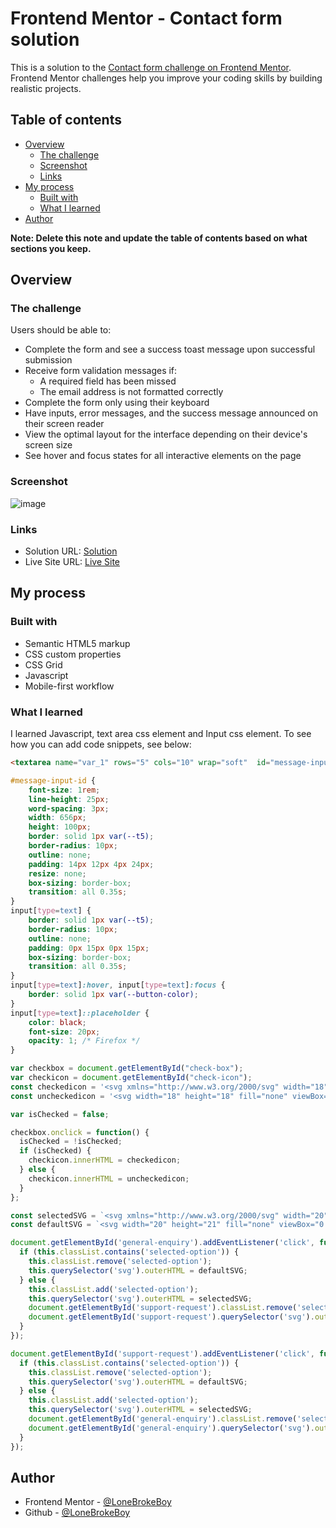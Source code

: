 # Frontend Mentor - Contact form solution

This is a solution to the [Contact form challenge on Frontend Mentor](https://www.frontendmentor.io/challenges/contact-form--G-hYlqKJj). Frontend Mentor challenges help you improve your coding skills by building realistic projects. 

## Table of contents

- [Overview](#overview)
  - [The challenge](#the-challenge)
  - [Screenshot](#screenshot)
  - [Links](#links)
- [My process](#my-process)
  - [Built with](#built-with)
  - [What I learned](#what-i-learned)
- [Author](#author)

**Note: Delete this note and update the table of contents based on what sections you keep.**

## Overview

### The challenge

Users should be able to:

- Complete the form and see a success toast message upon successful submission
- Receive form validation messages if:
  - A required field has been missed
  - The email address is not formatted correctly
- Complete the form only using their keyboard
- Have inputs, error messages, and the success message announced on their screen reader
- View the optimal layout for the interface depending on their device's screen size
- See hover and focus states for all interactive elements on the page

### Screenshot

![image](https://github.com/LoneBrokeBoy/Contact-form/assets/91601992/99945c1c-ed18-49c8-8f25-68da471d2951)

### Links

- Solution URL: [Solution](https://github.com/LoneBrokeBoy/Contact-form)
- Live Site URL: [Live Site](https://lonebrokeboy.github.io/Contact-form/)

## My process

### Built with

- Semantic HTML5 markup
- CSS custom properties
- CSS Grid
- Javascript
- Mobile-first workflow

### What I learned
I learned Javascript, text area css element and Input css element.
To see how you can add code snippets, see below:

```html
<textarea name="var_1" rows="5" cols="10" wrap="soft"  id="message-input-id"></textarea>
```
```css
#message-input-id {
    font-size: 1rem;
    line-height: 25px;
    word-spacing: 3px;
    width: 656px;
    height: 100px;
    border: solid 1px var(--t5);
    border-radius: 10px;
    outline: none;
    padding: 14px 12px 4px 24px;
    resize: none;
    box-sizing: border-box;
    transition: all 0.35s;
}
input[type=text] {
    border: solid 1px var(--t5);
    border-radius: 10px;
    outline: none;
    padding: 0px 15px 0px 15px;
    box-sizing: border-box;
    transition: all 0.35s;
}
input[type=text]:hover, input[type=text]:focus {
    border: solid 1px var(--button-color);
}
input[type=text]::placeholder {
    color: black;
    font-size: 20px;
    opacity: 1; /* Firefox */
}
```
```js
var checkbox = document.getElementById("check-box");
var checkicon = document.getElementById("check-icon");
const checkedicon = '<svg xmlns="http://www.w3.org/2000/svg" width="18" height="18" fill="none" viewBox="0 0 18 18"><path fill="#0C7D69" d="M16.5 0h-15A1.5 1.5 0 0 0 0 1.5v15A1.5 1.5 0 0 0 1.5 18h15a1.5 1.5 0 0 0 1.5-1.5v-15A1.5 1.5 0 0 0 16.5 0Zm-3.22 7.28-5.25 5.25a.748.748 0 0 1-1.06 0l-2.25-2.25a.75.75 0 1 1 1.06-1.06l1.72 1.72 4.72-4.72a.751.751 0 0 1 1.06 1.06Z"/></svg>';
const uncheckedicon = '<svg width="18" height="18" fill="none" viewBox="0 0 18 18" version="1.1" id="svg3273" sodipodi:docname="icon-checkbox-uncheck.svg" inkscape:version="1.1.1 (3bf5ae0d25, 2021-09-20)" xmlns:inkscape="http://www.inkscape.org/namespaces/inkscape" xmlns:sodipodi="http://sodipodi.sourceforge.net/DTD/sodipodi-0.dtd" xmlns="http://www.w3.org/2000/svg" xmlns:svg="http://www.w3.org/2000/svg"><defs id="defs3277" /><sodipodi:namedview id="namedview3275" pagecolor="#ffffff" bordercolor="#666666" borderopacity="1.0" inkscape:pageshadow="2" inkscape:pageopacity="0.0" inkscape:pagecheckerboard="0" showgrid="false" inkscape:zoom="16.184889" inkscape:cx="-7.0745004" inkscape:cy="11.214164" inkscape:window-width="1920" inkscape:window-height="1009" inkscape:window-x="-8" inkscape:window-y="-8" inkscape:window-maximized="1" inkscape:current-layer="svg3273" /><path fill="#0C7D69" d="M 16.5,0 H 1.5 C 0.67157288,0 0,0.67157288 0,1.5 v 15 C 0,17.328427 0.67157288,18 1.5,18 h 15 C 17.328427,18 18,17.328427 18,16.5 V 1.5 C 18,0.67157288 17.328427,0 16.5,0 Z" id="path3271" style="fill:none;stroke:#87a3a6;stroke-opacity:1;fill-opacity:1" sodipodi:nodetypes="sssssssss" /></svg>';

var isChecked = false;

checkbox.onclick = function() {
  isChecked = !isChecked;
  if (isChecked) {
    checkicon.innerHTML = checkedicon;
  } else {
    checkicon.innerHTML = uncheckedicon;
  }
};

const selectedSVG = `<svg xmlns="http://www.w3.org/2000/svg" width="20" height="21" fill="none" viewBox="0 0 20 21"><path fill="#0C7D69" d="M10 .75a9.75 9.75 0 1 0 9.75 9.75A9.76 9.76 0 0 0 10 .75Zm0 18a8.25 8.25 0 1 1 8.25-8.25A8.26 8.26 0 0 1 10 18.75Zm5.25-8.25a5.25 5.25 0 1 1-10.499 0 5.25 5.25 0 0 1 10.499 0Z"/></svg>`;
const defaultSVG = `<svg width="20" height="21" fill="none" viewBox="0 0 20 21"><path fill="#0c7d69" d="M 10,0.75 C 1.3130736,0.75 -3.0357809,11.252101 3.1060591,17.393941 9.2478991,23.535781 19.75,19.186926 19.75,10.5 19.744488,5.1175085 15.382491,0.75551203 10,0.75 Z m 0,18 C 2.6495238,18.75 -1.0302761,9.8636069 4.1666654,4.6666654 9.3636069,-0.53027614 18.25,3.1495238 18.25,10.5 18.24449,15.054065 14.554065,18.74449 10,18.75 Z" id="path2" sodipodi:nodetypes="cscccscc" style="fill:#87a3a6;fill-opacity:1" /></svg>`;

document.getElementById('general-enquiry').addEventListener('click', function() {
  if (this.classList.contains('selected-option')) {
    this.classList.remove('selected-option');
    this.querySelector('svg').outerHTML = defaultSVG;
  } else {
    this.classList.add('selected-option');
    this.querySelector('svg').outerHTML = selectedSVG;
    document.getElementById('support-request').classList.remove('selected-option');
    document.getElementById('support-request').querySelector('svg').outerHTML = defaultSVG;
  }
});

document.getElementById('support-request').addEventListener('click', function() {
  if (this.classList.contains('selected-option')) {
    this.classList.remove('selected-option');
    this.querySelector('svg').outerHTML = defaultSVG;
  } else {
    this.classList.add('selected-option');
    this.querySelector('svg').outerHTML = selectedSVG;
    document.getElementById('general-enquiry').classList.remove('selected-option');
    document.getElementById('general-enquiry').querySelector('svg').outerHTML = defaultSVG;
  }
});
```

## Author

- Frontend Mentor - [@LoneBrokeBoy](https://www.frontendmentor.io/profile/LoneBrokeBoy)
- Github - [@LoneBrokeBoy](https://github.com/LoneBrokeBoy)
